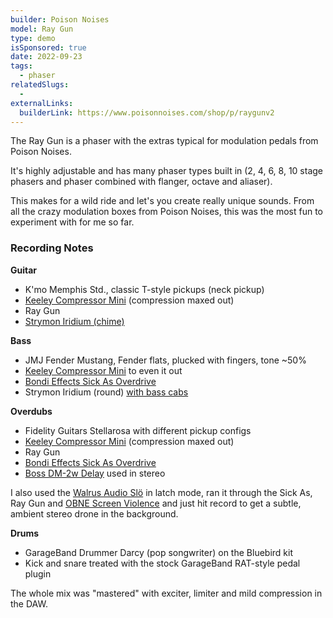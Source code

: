 ```yaml
---
builder: Poison Noises
model: Ray Gun
type: demo
isSponsored: true
date: 2022-09-23
tags:
  - phaser
relatedSlugs:
  -
externalLinks:
  builderLink: https://www.poisonnoises.com/shop/p/raygunv2
---
```


The Ray Gun is a phaser with the extras typical for modulation pedals from Poison Noises.

It's highly adjustable and has many phaser types built in (2, 4, 6, 8, 10 stage phasers and phaser combined with flanger, octave and aliaser).

This makes for a wild ride and let's you create really unique sounds. From all the crazy modulation boxes from Poison Noises, this was the most fun to experiment with for me so far.

### Recording Notes

**Guitar**

- K'mo Memphis Std., classic T-style pickups (neck pickup)
- [Keeley Compressor Mini](/demos/keeley-electronics-compressor-mini) (compression maxed out)
- Ray Gun
- [Strymon Iridium (chime)](/demos/strymon-iridium)

**Bass**

- JMJ Fender Mustang, Fender flats, plucked with fingers, tone ~50%
- [Keeley Compressor Mini](/demos/keeley-electronics-compressor-mini) to even it out
- [Bondi Effects Sick As Overdrive](/demos/bondi-effects-sick-as-mkiii)
- Strymon Iridium (round) [with bass cabs](/posts/strymon-iridium-bass-ownhammer-ir/)

**Overdubs**

- Fidelity Guitars Stellarosa with different pickup configs
- [Keeley Compressor Mini](/demos/keeley-electronics-compressor-mini) (compression maxed out)
- Ray Gun
- [Bondi Effects Sick As Overdrive](/demos/bondi-effects-sick-as-mkiii)
- [Boss DM-2w Delay](/demos/boss-dm-2w-delay) used in stereo

I also used the [Walrus Audio Slö](/demos/walrus-audio-slo) in latch mode, ran it through the Sick As, Ray Gun and [OBNE Screen Violence](/demos/old-blood-noise-endeavors-screen-violence) and just hit record to get a subtle, ambient stereo drone in the background.

**Drums**

- GarageBand Drummer Darcy (pop songwriter) on the Bluebird kit
- Kick and snare treated with the stock GarageBand RAT-style pedal plugin

The whole mix was "mastered" with exciter, limiter and mild compression in the DAW.
